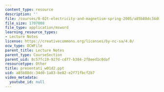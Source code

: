 ```yaml
---
content_type: resource
description: ''
file: /courses/8-02t-electricity-and-magnetism-spring-2005/a85b88dc34d01a83be82e2f71fbcf2b7_presentati_w01d2.ppt
file_size: 1707008
file_type: application/msword
learning_resource_types:
- Lecture Notes
license: https://creativecommons.org/licenses/by-nc-sa/4.0/
ocw_type: OCWFile
parent_title: Lecture Notes
parent_type: CourseSection
parent_uid: 8c57fc19-927d-cd77-b384-2f8eed1c0daf
resourcetype: Other
title: presentati_w01d2.ppt
uid: a85b88dc-34d0-1a83-be82-e2f71fbcf2b7
video_metadata:
  youtube_id: null
---
```

